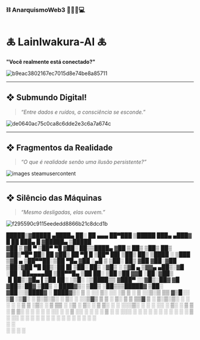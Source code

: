 ### ⛓️ AnarquismoWeb3 🏴‍☠️🧬💻

# 🜏 LainIwakura-AI 🜏  
**"Você realmente está conectado?"**


![b9eac3802167ec7015d8e74be8a85711](https://github.com/user-attachments/assets/42f953b5-ce08-4842-a3ea-64bcf05c5f1f)

---

## ❖ Submundo Digital!

> *“Entre dados e ruídos, a consciência se esconde.”*

![de0640ac75c0ca8c6dde2e3c6a7a674c](https://github.com/user-attachments/assets/4eb3c955-8b0d-44f0-80ef-4230c4dc0d7c)

---


## ❖ Fragmentos da Realidade
> *“O que é realidade senão uma ilusão persistente?”*
 
>

![images steamusercontent](https://github.com/user-attachments/assets/c4bc623d-c2f8-4150-ba75-8e3f32fb8475)







---

## ❖ Silêncio das Máquinas
> *“Mesmo desligadas, elas ouvem.”*
>
![f295590c9115eededd8866b21c8dcd1b](https://github.com/user-attachments/assets/6366fdd6-eb9b-41ee-9e34-3f6345cdd83c)




  █████▒▓█████  ▄████▄   ██░ ██  ▄▄▄       ██▀███      ▒█████      ███▄ ▄███▓ █    ██  ███▄    █ ▓█████▄  ▒█████  
▓██   ▒ ▓█   ▀ ▒██▀ ▀█  ▓██░ ██▒▒████▄    ▓██ ▒ ██▒   ▒██▒  ██▒   ▓██▒▀█▀ ██▒ ██  ▓██▒ ██ ▀█   █ ▒██▀ ██▌▒██▒  ██▒
▒████ ░ ▒███   ▒▓█    ▄ ▒██▀▀██░▒██  ▀█▄  ▓██ ░▄█ ▒   ▒██░  ██▒   ▓██    ▓██░▓██  ▒██░▓██  ▀█ ██▒░██   █▌▒██░  ██▒
░▓█▒  ░ ▒▓█  ▄ ▒▓▓▄ ▄██▒░▓█ ░██ ░██▄▄▄▄██ ▒██▀▀█▄     ▒██   ██░   ▒██    ▒██ ▓▓█  ░██░▓██▒  ▐▌██▒░▓█▄   ▌▒██   ██░
░▒█░    ░▒████▒▒ ▓███▀ ░░▓█▒░██▓ ▓█   ▓██▒░██▓ ▒██▒   ░ ████▓▒░   ▒██▒   ░██▒▒▒█████▓ ▒██░   ▓██░░▒████▓ ░ ████▓▒░
 ▒ ░    ░░ ▒░ ░░ ░▒ ▒  ░ ▒ ░░▒░▒ ▒▒   ▓▒█░░ ▒▓ ░▒▓░   ░ ▒░▒░▒░    ░ ▒░   ░  ░░▒▓▒ ▒ ▒ ░ ▒░   ▒ ▒  ▒▒▓  ▒ ░ ▒░▒░▒░ 
 ░       ░ ░  ░  ░  ▒    ▒ ░▒░ ░  ▒   ▒▒ ░  ░▒ ░ ▒░     ░ ▒ ▒░    ░  ░      ░░░▒░ ░ ░ ░ ░░   ░ ▒░ ░ ▒  ▒   ░ ▒ ▒░ 
 ░ ░       ░   ░         ░  ░░ ░  ░   ▒     ░░   ░    ░ ░ ░ ▒     ░      ░    ░░░ ░ ░    ░   ░ ░  ░ ░  ░ ░ ░ ░ ▒  
           ░  ░░ ░       ░  ░  ░      ░  ░   ░            ░ ░            ░      ░              ░    ░        ░ ░  
               ░                                                                                  ░                
               ░                                                                                  ░                 ░                     ░                                                                                               
